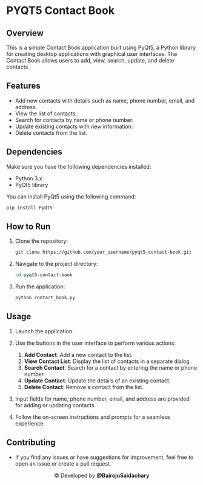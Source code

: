 # PYQT5 Contact Book

## Overview

This is a simple Contact Book application built using PyQt5, a Python library for creating desktop applications with graphical user interfaces. The Contact Book allows users to add, view, search, update, and delete contacts.

## Features

- Add new contacts with details such as name, phone number, email, and address.
- View the list of contacts.
- Search for contacts by name or phone number.
- Update existing contacts with new information.
- Delete contacts from the list.

## Dependencies

Make sure you have the following dependencies installed:

- Python 3.x
- PyQt5 library

You can install PyQt5 using the following command:

```bash
pip install PyQt5
```
## How to Run
1. Clone the repository:
    ```bash
    git clone https://github.com/your_username/pyqt5-contact-book.git
    ```
2. Navigate to the project directory:
    ```bash
    cd pyqt5-contact-book
    ```
3. Run the application:
    ```bash
    python contact_book.py
    ```
## Usage
1. Launch the application.

2. Use the buttons in the user interface to perform various actions:
   1. **Add Contact**: Add a new contact to the list.
   2. **View Contact List**: Display the list of contacts in a separate dialog.
   3. **Search Contact**: Search for a contact by entering the name or phone number.
   4. **Update Contact**: Update the details of an existing contact.
   5. **Delete Contact**: Remove a contact from the list.
3. Input fields for name, phone number, email, and address are provided for adding or updating contacts.
4. Follow the on-screen instructions and prompts for a seamless experience.

## Contributing

- If you find any issues or have suggestions for improvement, feel free to open an issue or create a pull request.

<p style=text-align:center>©️ Developed by <strong>@BairojuSaidachary</strong></p>